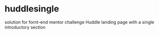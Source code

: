 # huddlesingle
solution for fornt-end mentor challenge Huddle landing page with a single introductory section

